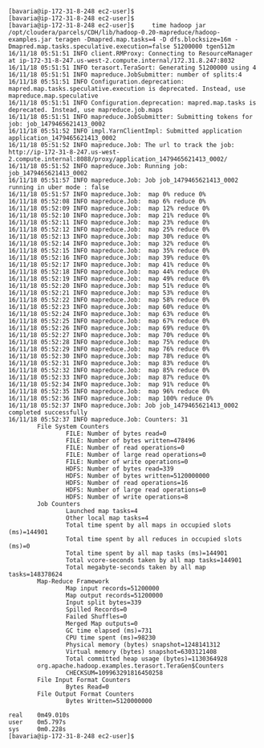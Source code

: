 <pre><code>
[bavaria@ip-172-31-8-248 ec2-user]$
[bavaria@ip-172-31-8-248 ec2-user]$
[bavaria@ip-172-31-8-248 ec2-user]$     time hadoop jar /opt/cloudera/parcels/CDH/lib/hadoop-0.20-mapreduce/hadoop-examples.jar teragen -Dmapred.map.tasks=4 -D dfs.blocksize=16m -Dmapred.map.tasks.speculative.execution=false 51200000 tgen512m
16/11/18 05:51:51 INFO client.RMProxy: Connecting to ResourceManager at ip-172-31-8-247.us-west-2.compute.internal/172.31.8.247:8032
16/11/18 05:51:51 INFO terasort.TeraSort: Generating 51200000 using 4
16/11/18 05:51:51 INFO mapreduce.JobSubmitter: number of splits:4
16/11/18 05:51:51 INFO Configuration.deprecation: mapred.map.tasks.speculative.execution is deprecated. Instead, use mapreduce.map.speculative
16/11/18 05:51:51 INFO Configuration.deprecation: mapred.map.tasks is deprecated. Instead, use mapreduce.job.maps
16/11/18 05:51:51 INFO mapreduce.JobSubmitter: Submitting tokens for job: job_1479465621413_0002
16/11/18 05:51:52 INFO impl.YarnClientImpl: Submitted application application_1479465621413_0002
16/11/18 05:51:52 INFO mapreduce.Job: The url to track the job: http://ip-172-31-8-247.us-west-2.compute.internal:8088/proxy/application_1479465621413_0002/
16/11/18 05:51:52 INFO mapreduce.Job: Running job: job_1479465621413_0002
16/11/18 05:51:57 INFO mapreduce.Job: Job job_1479465621413_0002 running in uber mode : false
16/11/18 05:51:57 INFO mapreduce.Job:  map 0% reduce 0%
16/11/18 05:52:08 INFO mapreduce.Job:  map 6% reduce 0%
16/11/18 05:52:09 INFO mapreduce.Job:  map 12% reduce 0%
16/11/18 05:52:10 INFO mapreduce.Job:  map 21% reduce 0%
16/11/18 05:52:11 INFO mapreduce.Job:  map 23% reduce 0%
16/11/18 05:52:12 INFO mapreduce.Job:  map 25% reduce 0%
16/11/18 05:52:13 INFO mapreduce.Job:  map 30% reduce 0%
16/11/18 05:52:14 INFO mapreduce.Job:  map 32% reduce 0%
16/11/18 05:52:15 INFO mapreduce.Job:  map 35% reduce 0%
16/11/18 05:52:16 INFO mapreduce.Job:  map 39% reduce 0%
16/11/18 05:52:17 INFO mapreduce.Job:  map 41% reduce 0%
16/11/18 05:52:18 INFO mapreduce.Job:  map 44% reduce 0%
16/11/18 05:52:19 INFO mapreduce.Job:  map 49% reduce 0%
16/11/18 05:52:20 INFO mapreduce.Job:  map 51% reduce 0%
16/11/18 05:52:21 INFO mapreduce.Job:  map 53% reduce 0%
16/11/18 05:52:22 INFO mapreduce.Job:  map 58% reduce 0%
16/11/18 05:52:23 INFO mapreduce.Job:  map 60% reduce 0%
16/11/18 05:52:24 INFO mapreduce.Job:  map 63% reduce 0%
16/11/18 05:52:25 INFO mapreduce.Job:  map 67% reduce 0%
16/11/18 05:52:26 INFO mapreduce.Job:  map 69% reduce 0%
16/11/18 05:52:27 INFO mapreduce.Job:  map 70% reduce 0%
16/11/18 05:52:28 INFO mapreduce.Job:  map 75% reduce 0%
16/11/18 05:52:29 INFO mapreduce.Job:  map 76% reduce 0%
16/11/18 05:52:30 INFO mapreduce.Job:  map 78% reduce 0%
16/11/18 05:52:31 INFO mapreduce.Job:  map 83% reduce 0%
16/11/18 05:52:32 INFO mapreduce.Job:  map 85% reduce 0%
16/11/18 05:52:33 INFO mapreduce.Job:  map 87% reduce 0%
16/11/18 05:52:34 INFO mapreduce.Job:  map 91% reduce 0%
16/11/18 05:52:35 INFO mapreduce.Job:  map 96% reduce 0%
16/11/18 05:52:36 INFO mapreduce.Job:  map 100% reduce 0%
16/11/18 05:52:37 INFO mapreduce.Job: Job job_1479465621413_0002 completed successfully
16/11/18 05:52:37 INFO mapreduce.Job: Counters: 31
        File System Counters
                FILE: Number of bytes read=0
                FILE: Number of bytes written=478496
                FILE: Number of read operations=0
                FILE: Number of large read operations=0
                FILE: Number of write operations=0
                HDFS: Number of bytes read=339
                HDFS: Number of bytes written=5120000000
                HDFS: Number of read operations=16
                HDFS: Number of large read operations=0
                HDFS: Number of write operations=8
        Job Counters
                Launched map tasks=4
                Other local map tasks=4
                Total time spent by all maps in occupied slots (ms)=144901
                Total time spent by all reduces in occupied slots (ms)=0
                Total time spent by all map tasks (ms)=144901
                Total vcore-seconds taken by all map tasks=144901
                Total megabyte-seconds taken by all map tasks=148378624
        Map-Reduce Framework
                Map input records=51200000
                Map output records=51200000
                Input split bytes=339
                Spilled Records=0
                Failed Shuffles=0
                Merged Map outputs=0
                GC time elapsed (ms)=731
                CPU time spent (ms)=98230
                Physical memory (bytes) snapshot=1248141312
                Virtual memory (bytes) snapshot=6303121408
                Total committed heap usage (bytes)=1130364928
        org.apache.hadoop.examples.terasort.TeraGen$Counters
                CHECKSUM=109963291816450258
        File Input Format Counters
                Bytes Read=0
        File Output Format Counters
                Bytes Written=5120000000

real    0m49.010s
user    0m5.797s
sys     0m0.228s
[bavaria@ip-172-31-8-248 ec2-user]$
</code></pre>
